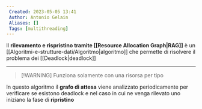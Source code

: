 ```yaml
---
 Created: 2023-05-05 13:41
 Author: Antonio Gelain
 Aliases: []
 Tags: [multithreading]
---
```


Il **rilevamento e rispristino tramite [[Resource Allocation Graph|RAG]]** è un [[Algoritmi-e-strutture-dati/Algoritmo|algoritmo]] che permette di risolvere il problema dei [[Deadlock|deadlock]]

---

>[!WARNING] Funziona solamente con una risorsa per tipo

In questo algoritmo il **grafo di attesa** viene analizzato periodicamente per verificare se esistono deadlock e nel caso in cui ne venga rilevato uno iniziano la fase di **ripristino**